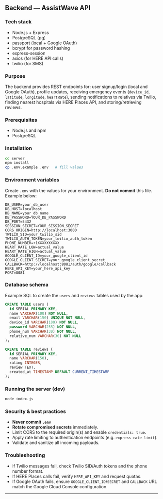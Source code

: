 ## Backend — AssistWave API

### Tech stack

* Node.js + Express
* PostgreSQL (pg)
* passport (local + Google OAuth)
* bcrypt for password hashing
* express-session
* axios (for HERE API calls)
* twilio (for SMS)

### Purpose

The backend provides REST endpoints for: user signup/login (local and Google OAuth), profile updates, receiving emergency events (`device_id`, `latitude`, `longitude`, `heartRate`), sending notifications to relatives via Twilio, finding nearest hospitals via HERE Places API, and storing/retrieving reviews.

### Prerequisites

* Node.js and npm
* PostgreSQL

### Installation

```bash
cd server
npm install
cp .env.example .env   # fill values
```

### Environment variables

Create `.env` with the values for your environment. **Do not commit** this file. Example below:

```.env.example
DB_USER=your_db_user
DB_HOST=localhost
DB_NAME=your_db_name
DB_PASSWORD=YOUR_DB_PASSWORD
DB_PORT=5432
SESSION_SECRET=YOUR_SESSION_SECRET
CORS_ORIGIN=http://localhost:3000
TWILIO_SID=your_twilio_sid
TWILIO_AUTH_TOKEN=your_twilio_auth_token
PHONE_NUMBER=+1XXXXXXXXXX
HEART_RATE_LOW=actual_value
HEART_RATE_HIGH=actual_value
GOOGLE_CLIENT_ID=your_google_client_id
GOOGLE_CLIENT_SECRET=your_google_client_secret
CALLBACK=http://localhost:8081/auth/google/callback
HERE_API_KEY=your_here_api_key
PORT=8081
```

### Database schema

Example SQL to create the `users` and `reviews` tables used by the app:

```sql
CREATE TABLE users (
  id SERIAL PRIMARY KEY,
  name VARCHAR(100) NOT NULL,
  email VARCHAR(150) UNIQUE NOT NULL,
  device_id VARCHAR(100) NOT NULL,
  password VARCHAR(255) NOT NULL,
  phone_num VARCHAR(30) NOT NULL,
  relative_num VARCHAR(30) NOT NULL
);

CREATE TABLE reviews (
  id SERIAL PRIMARY KEY,
  name VARCHAR(150),
  rating INTEGER,
  review TEXT,
  created_at TIMESTAMP DEFAULT CURRENT_TIMESTAMP
);
```

### Running the server (dev)

```bash
node index.js
```


### Security & best practices

* **Never commit `.env`**
* **Rotate compromised secrets** immediately.
* Limit CORS to the required origin(s) and enable `credentials: true`.
* Apply rate limiting to authentication endpoints (e.g. `express-rate-limit`).
* Validate and sanitize all incoming payloads.

### Troubleshooting

* If Twilio messages fail, check Twilio SID/Auth tokens and the phone number format.
* If HERE Places calls fail, verify `HERE_API_KEY` and request quotas.
* If Google OAuth fails, ensure `GOOGLE_CLIENT_ID`/`SECRET` and `CALLBACK` URL match the Google Cloud Console configuration.

---